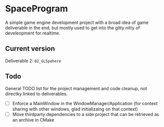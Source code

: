 # SpaceProgram

A simple game engine development project with a broad idea of game deliverable
in the end, but mostly used to get into the gitty nitty of develeopment for realtime.

## Current version

Deliverable 2: `02_GLSpehere`

## Todo

General TODO list for the project management and code cleanup, not directky linked to deliverables.

- [ ] Enforce a MainWindow in the WindowManager/Application (for context sharing with other windows, glad initializaing on that context)
- [ ] Move thirdparty dependencies to a side project that can be retrieved as an archive in CMake
